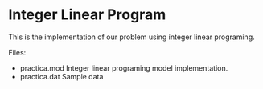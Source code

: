 Integer Linear Program
======================

This is the implementation of our problem using integer linear programing.

Files:
* practica.mod
	Integer linear programing model implementation.
* practica.dat
	Sample data
